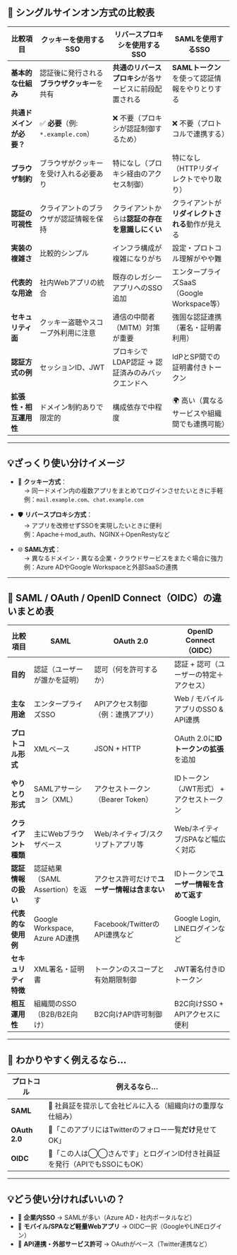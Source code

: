 
## 🔐 シングルサインオン方式の比較表

| 比較項目                  | クッキーを使用するSSO                     | リバースプロキシを使用するSSO                     | SAMLを使用するSSO                                 |
|---------------------------|-------------------------------------------|---------------------------------------------------|---------------------------------------------------|
| **基本的な仕組み**        | 認証後に発行される**ブラウザクッキー**を共有 | **共通のリバースプロキシ**が各サービスに前段配置される | **SAMLトークン**を使って認証情報をやりとりする     |
| **共通ドメインが必要？**  | ✅ **必要**（例: `*.example.com`）          | ❌ 不要（プロキシが認証制御するため）               | ❌ 不要（プロトコルで連携する）                    |
| **ブラウザ制約**          | ブラウザがクッキーを受け入れる必要あり     | 特になし（プロキシ経由のアクセス制御）             | 特になし（HTTPリダイレクトでやり取り）            |
| **認証の可視性**          | クライアントのブラウザが認証情報を保持     | クライアントからは**認証の存在を意識しにくい**      | クライアントが**リダイレクトされる**動作が見える    |
| **実装の複雑さ**          | 比較的シンプル                              | インフラ構成が複雑になりがち                        | 設定・プロトコル理解がやや難                       |
| **代表的な用途**          | 社内Webアプリの統合                        | 既存のレガシーアプリへのSSO追加                     | エンタープライズSaaS（Google Workspace等）         |
| **セキュリティ面**        | クッキー盗聴やスコープ外利用に注意         | 通信の中間者（MITM）対策が重要                     | 強固な認証連携（署名・証明書利用）                 |
| **認証方式の例**          | セッションID、JWT                          | プロキシでLDAP認証 → 認証済みのみバックエンドへ     | IdPとSP間での証明書付きトークン                    |
| **拡張性・相互運用性**    | ドメイン制約ありで限定的                   | 構成依存で中程度                                   | 🌍 高い（異なるサービスや組織間でも連携可能）       |

---

## 💡ざっくり使い分けイメージ

- 🧁 **クッキー方式**：  
　→ 同一ドメイン内の複数アプリをまとめてログインさせたいときに手軽  
　例：`mail.example.com`、`chat.example.com`

- 🛡️ **リバースプロキシ方式**：  
　→ アプリを改修せずSSOを実現したいときに便利  
　例：Apache＋mod_auth、NGINX＋OpenRestyなど

- 🌐 **SAML方式**：  
　→ 異なるドメイン・異なる企業・クラウドサービスをまたぐ場合に強力  
　例：Azure ADやGoogle Workspaceと外部SaaSの連携

---




## 🧩 SAML / OAuth / OpenID Connect（OIDC）の違いまとめ表

| 比較項目              | **SAML**                         | **OAuth 2.0**                        | **OpenID Connect（OIDC）**              |
|-----------------------|----------------------------------|--------------------------------------|------------------------------------------|
| **目的**              | 認証（ユーザーが誰かを証明）     | 認可（何を許可するか）               | 認証 + 認可（ユーザーの特定＋アクセス）|
| **主な用途**          | エンタープライズSSO              | APIアクセス制御（例：連携アプリ）     | Web / モバイルアプリのSSO & API連携     |
| **プロトコル形式**    | XMLベース                        | JSON + HTTP                          | OAuth 2.0に**IDトークンの拡張**を追加    |
| **やりとり形式**      | SAMLアサーション（XML）         | アクセストークン（Bearer Token）     | IDトークン（JWT形式） + アクセストークン |
| **クライアント種類**  | 主にWebブラウザベース            | Web/ネイティブ/スクリプトアプリ等   | Web/ネイティブ/SPAなど幅広く対応        |
| **認証情報の扱い**    | 認証結果（SAML Assertion）を返す| アクセス許可だけで**ユーザー情報は含まない**| IDトークンで**ユーザー情報を含めて返す**  |
| **代表的な使用例**    | Google Workspace, Azure AD連携  | Facebook/TwitterのAPI連携など        | Google Login, LINEログインなど          |
| **セキュリティ特徴**  | XML署名・証明書                  | トークンのスコープと有効期限制御     | JWT署名付きIDトークン                    |
| **相互運用性**        | 組織間のSSO（B2B/B2E向け）        | B2C向けAPI許可制御                   | B2C向けSSO + APIアクセスに便利          |

---

## 🔑 わかりやすく例えるなら…

| プロトコル       | 例えるなら…                                               |
|------------------|------------------------------------------------------------|
| **SAML**         | 🔐 社員証を提示して会社ビルに入る（組織向けの重厚な仕組み）   |
| **OAuth 2.0**    | 📝「このアプリにはTwitterのフォロー一覧**だけ**見せてOK」      |
| **OIDC**         | 🪪「この人は◯◯さんです」とログインID付き社員証を発行（APIでもSSOにもOK）|

---

## 💡どう使い分ければいいの？

- 👔 **企業内SSO** → SAMLが多い（Azure AD・社内ポータルなど）
- 📲 **モバイル/SPAなど軽量Webアプリ** → OIDC一択（GoogleやLINEログイン）
- 🔌 **API連携・外部サービス許可** → OAuthがベース（Twitter連携など）
